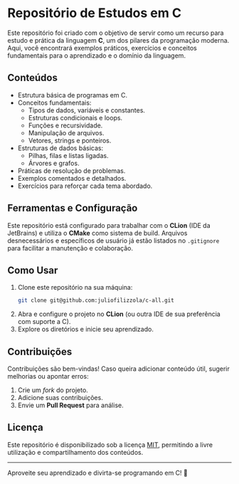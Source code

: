 # Repositório de Estudos em C

Este repositório foi criado com o objetivo de servir como um recurso para estudo e prática da linguagem **C**, um dos pilares da programação moderna. Aqui, você encontrará exemplos práticos, exercícios e conceitos fundamentais para o aprendizado e o domínio da linguagem.

## **Conteúdos**
- Estrutura básica de programas em C.
- Conceitos fundamentais:
    - Tipos de dados, variáveis e constantes.
    - Estruturas condicionais e loops.
    - Funções e recursividade.
    - Manipulação de arquivos.
    - Vetores, strings e ponteiros.
- Estruturas de dados básicas:
    - Pilhas, filas e listas ligadas.
    - Árvores e grafos.
- Práticas de resolução de problemas.
- Exemplos comentados e detalhados.
- Exercícios para reforçar cada tema abordado.

## **Ferramentas e Configuração**
Este repositório está configurado para trabalhar com o **CLion** (IDE da JetBrains) e utiliza o **CMake** como sistema de build. Arquivos desnecessários e específicos de usuário já estão listados no `.gitignore` para facilitar a manutenção e colaboração.

## **Como Usar**
1. Clone este repositório na sua máquina:
   ```bash
   git clone git@github.com:juliofilizzola/c-all.git
   ```
2. Abra e configure o projeto no **CLion** (ou outra IDE de sua preferência com suporte a C).
3. Explore os diretórios e inicie seu aprendizado.

## **Contribuições**
Contribuições são bem-vindas! Caso queira adicionar conteúdo útil, sugerir melhorias ou apontar erros:
1. Crie um _fork_ do projeto.
2. Adicione suas contribuições.
3. Envie um **Pull Request** para análise.

## **Licença**
Este repositório é disponibilizado sob a licença [MIT](LICENSE), permitindo a livre utilização e compartilhamento dos conteúdos.

---

Aproveite seu aprendizado e divirta-se programando em C! 🚀

